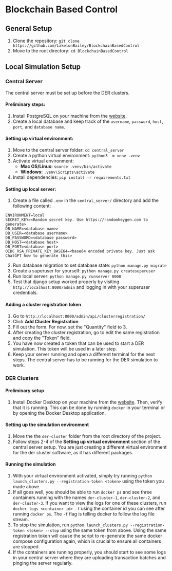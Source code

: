 # Blockchain Based Control

## General Setup

1. Clone the repository: `git clone https://github.com/LakelonBailey/BlockchainBasedControl`
2. Move to the root directory: `cd BlockchainBasedControl`

## Local Simulation Setup

### Central Server

The central server must be set up before the DER clusters.

#### Preliminary steps:

1. Install PostgreSQL on your machine from the [website](https://www.postgresql.org/download/).
2. Create a local database and keep track of the `username`, `password`, `host`, `port`, and `database name`.

#### Setting up virtual environment:

1. Move to the central server folder: `cd central_server`
2. Create a python virtual environment: `python3 -m venv .venv`
3. Activate virtual environment:
   - **Mac OS/Linux:** `source .venv/bin/activate`
   - **Windows:** `.venv\Scripts\activate`
4. Install dependencies: `pip install -r requirements.txt`

#### Setting up local server:

1. Create a file called `.env` in the `central_server/` directory and add the following content:

```
ENVIRONMENT=local
SECRET_KEY=<Random secret key. Use https://randomkeygen.com to generate>
DB_NAME=<database name>
DB_USER=<database username>
DB_PASSWORD=<database password>
DB_HOST=<database host>
DB_PORT=<database port>
OIDC_RSA_PRIVATE_KEY_BASE64=<base64 encoded private key. Just ask ChatGPT how to generate this>
```

2. Run database migration to set database state: `python manage.py migrate`
3. Create a superuser for yourself: `python manage.py createsuperuser`
4. Run local server: `python manage.py runserver 8000`
5. Test that django setup worked properly by visiting `http://localhost:8000/admin` and logging in with your superuser credentials.

#### Adding a cluster registration token

1. Go to `http://localhost:8000/admin/api/clusterregistration/`
2. Click **Add Cluster Registration**
3. Fill out the form. For now, set the "Quantity" field to 3.
4. After creating the cluster registration, go to edit the same registration and copy the "Token" field.
5. You have now created a token that can be used to start a DER simulation. This token will be used in a later step.
6. Keep your server running and open a different terminal for the next steps. The central server has to be running for the DER simulation to work.

### DER Clusters

#### Preliminary setup

1. Install Docker Desktop on your machine from the [website](https://www.docker.com/products/docker-desktop/). Then, verify that it is running. This can be done by running `docker` in your terminal or by opening the Docker Desktop application.

#### Setting up the simulation environment

1. Move the the `der-cluster` folder from the root directory of the project.
2. Follow steps 2-4 of the **Setting up virtual environment** section of the central server setup. You are just creating a different virtual environment for the der cluster software, as it has different packages.

#### Running the simulation

1. With your virtual environment activated, simply try running `python launch_clusters.py --registration-token <token>` using the token you made above.
2. If all goes well, you should be able to run `docker ps` and see three containers running with the names `der-cluster-1`, `der-cluster-2`, and `der-cluster-3`. If you want to view the logs for one of these clusters, run `docker logs <container id> -f` using the container id you can see after running `docker ps`. The `-f` flag is telling docker to follow the log file stream.
3. To stop the simulation, run `python launch_clusters.py --registration-token <token> --stop` using the same token from above. Using the same registration token will cause the script to re-generate the same docker compose configuration again, which is crucial to ensure all containers are stopped.
4. If the containers are running properly, you should start to see some logs in your central server where they are uploading transaction batches and pinging the server regularly.
